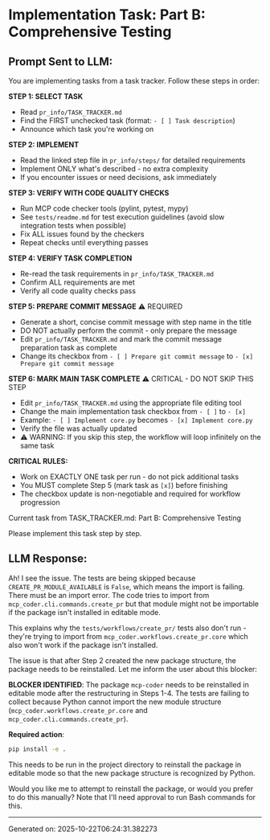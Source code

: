 # Implementation Task: Part B: Comprehensive Testing

## Prompt Sent to LLM:
You are implementing tasks from a task tracker. Follow these steps in order:

**STEP 1: SELECT TASK**
- Read `pr_info/TASK_TRACKER.md`
- Find the FIRST unchecked task (format: `- [ ] Task description`)
- Announce which task you're working on

**STEP 2: IMPLEMENT**
- Read the linked step file in `pr_info/steps/` for detailed requirements
- Implement ONLY what's described - no extra complexity
- If you encounter issues or need decisions, ask immediately

**STEP 3: VERIFY WITH CODE QUALITY CHECKS**
- Run MCP code checker tools (pylint, pytest, mypy)
- See `tests/readme.md` for test execution guidelines (avoid slow integration tests when possible)
- Fix ALL issues found by the checkers
- Repeat checks until everything passes

**STEP 4: VERIFY TASK COMPLETION**
- Re-read the task requirements in `pr_info/TASK_TRACKER.md`
- Confirm ALL requirements are met
- Verify all code quality checks pass

**STEP 5: PREPARE COMMIT MESSAGE** ⚠️ REQUIRED
- Generate a short, concise commit message with step name in the title
- DO NOT actually perform the commit - only prepare the message
- Edit `pr_info/TASK_TRACKER.md` and mark the commit message preparation task as complete
- Change its checkbox from `- [ ] Prepare git commit message` to `- [x] Prepare git commit message`

**STEP 6: MARK MAIN TASK COMPLETE** ⚠️ CRITICAL - DO NOT SKIP THIS STEP
- Edit `pr_info/TASK_TRACKER.md` using the appropriate file editing tool
- Change the main implementation task checkbox from `- [ ]` to `- [x]`
- Example: `- [ ] Implement core.py` becomes `- [x] Implement core.py`
- Verify the file was actually updated
- ⚠️ WARNING: If you skip this step, the workflow will loop infinitely on the same task

**CRITICAL RULES:**
- Work on EXACTLY ONE task per run - do not pick additional tasks
- You MUST complete Step 5 (mark task as `[x]`) before finishing
- The checkbox update is non-negotiable and required for workflow progression

Current task from TASK_TRACKER.md: Part B: Comprehensive Testing

Please implement this task step by step.

## LLM Response:
Ah! I see the issue. The tests are being skipped because `CREATE_PR_MODULE_AVAILABLE` is `False`, which means the import is failing. There must be an import error. The code tries to import from `mcp_coder.cli.commands.create_pr` but that module might not be importable if the package isn't installed in editable mode.

This explains why the `tests/workflows/create_pr/` tests also don't run - they're trying to import from `mcp_coder.workflows.create_pr.core` which also won't work if the package isn't installed.

The issue is that after Step 2 created the new package structure, the package needs to be reinstalled. Let me inform the user about this blocker:

**BLOCKER IDENTIFIED**: The package `mcp-coder` needs to be reinstalled in editable mode after the restructuring in Steps 1-4. The tests are failing to collect because Python cannot import the new module structure (`mcp_coder.workflows.create_pr.core` and `mcp_coder.cli.commands.create_pr`).

**Required action**:
```bash
pip install -e .
```

This needs to be run in the project directory to reinstall the package in editable mode so that the new package structure is recognized by Python.

Would you like me to attempt to reinstall the package, or would you prefer to do this manually? Note that I'll need approval to run Bash commands for this.

---
Generated on: 2025-10-22T06:24:31.382273